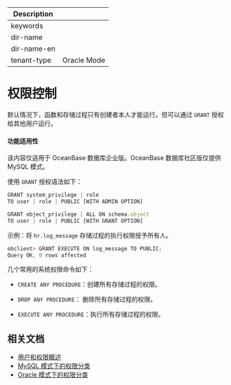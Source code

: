 | Description   |                 |
|---------------|-----------------|
| keywords      |                 |
| dir-name      |                 |
| dir-name-en   |                 |
| tenant-type   | Oracle Mode     |


# 权限控制

默认情况下，函数和存储过程只有创建者本人才能运行。但可以通过 `GRANT` 授权给其他用户运行。

  <main id="notice" >
    <h4>功能适用性</h4>
    <p>该内容仅适用于 OceanBase 数据库企业版。OceanBase 数据库社区版仅提供 MySQL 模式。</p>
  </main>

使用 `GRANT` 授权语法如下：

```javascript
GRANT system_privilege | role  
TO user | role | PUBLIC [WITH ADMIN OPTION]

GRANT object_privilege | ALL ON schema.object  
TO user | role | PUBLIC [WITH GRANT OPTION]
```



示例：将 `hr.log_message` 存储过程的执行权限授予所有人。

```javascript
obclient> GRANT EXECUTE ON log_message TO PUBLIC;
Query OK, 0 rows affected
```



几个常用的系统权限命令如下：

* `CREATE ANY PROCEDURE`：创建所有存储过程的权限。



* `DROP ANY PROCEDURE`： 删除所有存储过程的权限。



* `EXECUTE ANY PROCEDURE`：执行所有存储过程的权限。


## 相关文档

- [用户和权限概述](../../../../../600.manage/500.security-and-permissions/300.access-control/200.user-and-permission/100.user-and-permission-overview.md)
- [MySQL 模式下的权限分类](../../../../../600.manage/500.security-and-permissions/300.access-control/200.user-and-permission/200.permission-of-mysql-mode/100.permission-classification-of-mysql.md)
- [Oracle 模式下的权限分类](../../../../../600.manage/500.security-and-permissions/300.access-control/200.user-and-permission/300.permission-of-oracle-mode/000.permission-classification-of-oracle-mode.md)

